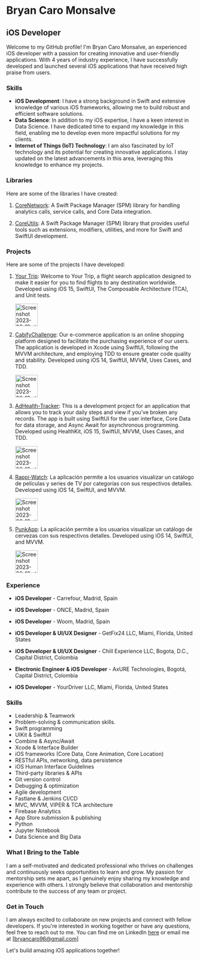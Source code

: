 # Bryan Caro Monsalve

## iOS Developer

Welcome to my GitHub profile! I'm Bryan Caro Monsalve, an experienced iOS developer with a passion for creating innovative and user-friendly applications. With 4 years of industry experience, I have successfully developed and launched several iOS applications that have received high praise from users.

### Skills

- **iOS Development**: I have a strong background in Swift and extensive knowledge of various iOS frameworks, allowing me to build robust and efficient software solutions.
- **Data Science**: In addition to my iOS expertise, I have a keen interest in Data Science. I have dedicated time to expand my knowledge in this field, enabling me to develop even more impactful solutions for my clients.
- **Internet of Things (IoT) Technology**: I am also fascinated by IoT technology and its potential for creating innovative applications. I stay updated on the latest advancements in this area, leveraging this knowledge to enhance my projects.


### Libraries

Here are some of the libraries I have created:

1. [CoreNetwork](https://github.com/bryancaro/CoreNetwork): A Swift Package Manager (SPM) library for handling analytics calls, service calls, and Core Data integration.

2. [CoreUtils](https://github.com/bryancaro/CoreUtils): A Swift Package Manager (SPM) library that provides useful tools such as extensions, modifiers, utilities, and more for Swift and SwiftUI development.

### Projects

Here are some of the projects I have developed:

1. [Your Trip](https://github.com/bryancaro/Your-Trip): Welcome to Your Trip, a flight search application designed to make it easier for you to find flights to any destination worldwide. Developed using iOS 15, SwiftUI, The Composable Architecture (TCA), and Unit tests.

   <img width="60" alt="Screenshot 2023-06-19 at 14 42 48" src="https://github.com/bryancaro/bryancaro/assets/58017823/5a86935a-6dcc-42eb-a544-7d1fc4f69aba">

2. [CabifyChallenge](https://github.com/bryancaro/Store-Challenge): Our e-commerce application is an online shopping platform designed to facilitate the purchasing experience of our users. The application is developed in Xcode using SwiftUI, following the MVVM architecture, and employing TDD to ensure greater code quality and stability. Developed using iOS 14, SwiftUI, MVVM, Uses Cases, and TDD.

   <img width="60" alt="Screenshot 2023-06-19 at 14 43 30" src="https://github.com/bryancaro/bryancaro/assets/58017823/3f2f7b50-23be-404b-8d7f-27d3551dcab3">

3. [AdHealth-Tracker](https://github.com/bryancaro/AdHealth-Tracker): This is a development project for an application that allows you to track your daily steps and view if you've broken any records. The app is built using SwiftUI for the user interface, Core Data for data storage, and Async Await for asynchronous programming. Developed using HealthKit, iOS 15, SwiftUI, MVVM, Uses Cases, and TDD.

    <img width="60" alt="Screenshot 2023-06-19 at 14 43 11" src="https://github.com/bryancaro/bryancaro/assets/58017823/c6a7d03f-13e8-4ce8-bc10-5a59a7cfe720">

4. [Rappi-Watch](https://github.com/bryancaro/Rappi-Watch): La aplicación permite a los usuarios visualizar un catálogo de películas y series de TV por categorías con sus respectivos detalles. Developed using iOS 14, SwiftUI, and MVVM.

    <img width="60" alt="Screenshot 2023-06-19 at 14 43 11" src="https://github.com/bryancaro/bryancaro/assets/58017823/90ce862a-f8e6-413c-bc85-d3e02db91d1a">

5. [PunkApp](https://github.com/bryancaro/PunkApp): La aplicación permite a los usuarios visualizar un catálogo de cervezas con sus respectivos detalles. Developed using iOS 14, SwiftUI, and MVVM.

    <img width="60" alt="Screenshot 2023-06-19 at 14 43 11" src="https://github.com/bryancaro/bryancaro/assets/58017823/ebea8c7d-36a5-48b9-9196-86474c23333a">



### Experience

- **iOS Developer** - Carrefour, Madrid, Spain 

- **iOS Developer** - ONCE, Madrid, Spain 

- **iOS Developer** - Woom, Madrid, Spain

- **iOS Developer & UI/UX Designer** - GetFix24 LLC, Miami, Florida, United States

- **iOS Developer & UI/UX Designer** - Chill Experience LLC, Bogota, D.C., Capital District, Colombia

- **Electronic Engineer & iOS Developer** - AxURE Technologies, Bogotá, Capital District, Colombia

- **iOS Developer** - YourDriver LLC, Miami, Florida, United States

### Skills

- Leadership & Teamwork
- Problem-solving & communication skills.
- Swift programming
- UIKit & SwiftUI
- Combine & Async/Await
- Xcode & Interface Builder
- iOS frameworks (Core Data, Core Animation, Core Location)
- RESTful APIs, networking, data persistence
- iOS Human Interface Guidelines
- Third-party libraries & APIs
- Git version control
- Debugging & optimization
- Agile development
- Fastlane & Jenkins CI/CD
- MVC, MVVM, VIPER & TCA architecture
- Firebase Analytics
- App Store submission & publishing
- Python
- Jupyter Notebook
- Data Science and Big Data


### What I Bring to the Table

I am a self-motivated and dedicated professional who thrives on challenges and continuously seeks opportunities to learn and grow. My passion for mentorship sets me apart, as I genuinely enjoy sharing my knowledge and experience with others. I strongly believe that collaboration and mentorship contribute to the success of any team or project.


### Get in Touch

I am always excited to collaborate on new projects and connect with fellow developers. If you're interested in working together or have any questions, feel free to reach out to me. You can find me on LinkedIn [here](https://www.linkedin.com/in/bryan-caro-262a8b172) or email me at [bryancaro96@gmail.com]

Let's build amazing iOS applications together!
